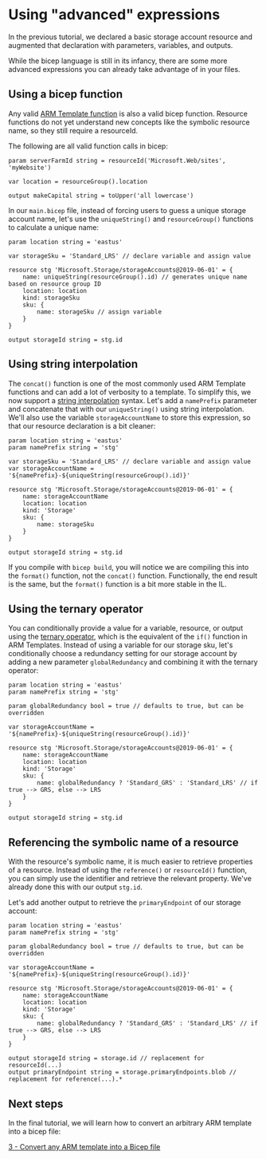 # Using "advanced" expressions

In the previous tutorial, we declared a basic storage account resource and augmented that declaration with parameters, variables, and outputs.

While the bicep language is still in its infancy, there are some more advanced expressions you can already take advantage of in your files.

## Using a bicep function

Any valid [ARM Template function](https://docs.microsoft.com/azure/azure-resource-manager/templates/template-functions) is also a valid bicep function. Resource functions do not yet understand new concepts like the symbolic resource name, so they still require a resourceId.

The following are all valid function calls in bicep:

```
param serverFarmId string = resourceId('Microsoft.Web/sites', 'myWebsite')

var location = resourceGroup().location

output makeCapital string = toUpper('all lowercase')
```

In our `main.bicep` file, instead of forcing users to guess a unique storage account name, let's use the `uniqueString()` and `resourceGroup()` functions to calculate a unique name:

```
param location string = 'eastus'

var storageSku = 'Standard_LRS' // declare variable and assign value

resource stg 'Microsoft.Storage/storageAccounts@2019-06-01' = {
    name: uniqueString(resourceGroup().id) // generates unique name based on resource group ID
    location: location
    kind: storageSku
    sku: {
        name: storageSku // assign variable
    }
}

output storageId string = stg.id
```

## Using string interpolation

The `concat()` function is one of the most commonly used ARM Template functions and can add a lot of verbosity to a template. To simplify this, we now support a [string interpolation](https://en.wikipedia.org/wiki/String_interpolation#:~:text=In%20computer%20programming%2C%20string%20interpolation,replaced%20with%20their%20corresponding%20values.) syntax. Let's add a `namePrefix` parameter and concatenate that with our `uniqueString()` using string interpolation. We'll also use the variable `storageAccountName` to store this expression, so that our resource declaration is a bit cleaner: 

```
param location string = 'eastus'
param namePrefix string = 'stg'

var storageSku = 'Standard_LRS' // declare variable and assign value
var storageAccountName = '${namePrefix}-${uniqueString(resourceGroup().id)}'

resource stg 'Microsoft.Storage/storageAccounts@2019-06-01' = {
    name: storageAccountName
    location: location
    kind: 'Storage'
    sku: {
        name: storageSku
    }
}

output storageId string = stg.id
```

If you compile with `bicep build`, you will notice we are compiling this into the `format()` function, not the `concat()` function. Functionally, the end result is the same, but the `format()` function is a bit more stable in the IL.

## Using the ternary operator

You can conditionally provide a value for a variable, resource, or output using the [ternary operator](https://en.wikipedia.org/wiki/%3F:), which is the equivalent of the `if()` function in ARM Templates. Instead of using a variable for our storage sku, let's conditionally choose a redundancy setting for our storage account by adding a new parameter `globalRedundancy` and combining it with the ternary operator:

```
param location string = 'eastus'
param namePrefix string = 'stg'

param globalRedundancy bool = true // defaults to true, but can be overridden

var storageAccountName = '${namePrefix}-${uniqueString(resourceGroup().id)}'

resource stg 'Microsoft.Storage/storageAccounts@2019-06-01' = {
    name: storageAccountName
    location: location
    kind: 'Storage'
    sku: {
        name: globalRedundancy ? 'Standard_GRS' : 'Standard_LRS' // if true --> GRS, else --> LRS
    }
}

output storageId string = stg.id
```

## Referencing the symbolic name of a resource

With the resource's symbolic name, it is much easier to retrieve properties of a resource. Instead of using the `reference()` or `resourceId()` function, you can simply use the identifier and retrieve the relevant property. We've already done this with our output `stg.id`.

Let's add another output to retrieve the `primaryEndpoint` of our storage account:

```
param location string = 'eastus'
param namePrefix string = 'stg'

param globalRedundancy bool = true // defaults to true, but can be overridden

var storageAccountName = '${namePrefix}-${uniqueString(resourceGroup().id)}'

resource stg 'Microsoft.Storage/storageAccounts@2019-06-01' = {
    name: storageAccountName
    location: location
    kind: 'Storage'
    sku: {
        name: globalRedundancy ? 'Standard_GRS' : 'Standard_LRS' // if true --> GRS, else --> LRS
    }
}

output storageId string = storage.id // replacement for resourceId(...)
output primaryEndpoint string = storage.primaryEndpoints.blob // replacement for reference(...).*
```

## Next steps

In the final tutorial, we will learn how to convert an arbitrary ARM template into a bicep file:

[3 - Convert any ARM template into a Bicep file](./03-convert-arm-template.md)
